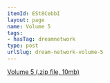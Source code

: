 ```yaml
---
itemId: ESt8CebbI
layout: page
name: Volume 5
tags:
- hasTag: dreamnetwork
type: post
urlSlug: dream-network-volume-5
---
```

<a href="files/Volume_5.zip" download>Volume 5 (.zip file, 10mb)</a>
